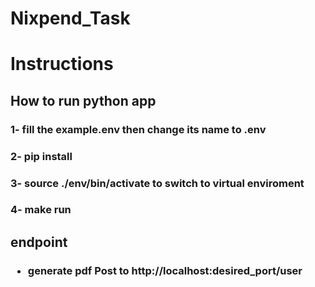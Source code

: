 # Nixpend_Task

<h1>Instructions</1>

<h2>How to run python app</2>
<h3>1- fill the example.env then change its name to .env</3>
<h3>2- pip install</3>
<h3>3- source ./env/bin/activate to switch to virtual enviroment</3>
<h3>4- make run</3>

 
 <h2>endpoint</2>
 <h3> 
  <ul>
    <li>generate pdf Post to http://localhost:desired_port/user</li>
  </ul>
  </h3>
  
  
